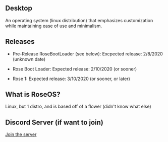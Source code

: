 ## Desktop

An operating system (linux distribution) that emphasizes customization while maintaining ease of use and minimalism.

## Releases

- Pre-Release RoseBootLoader (see below):
Excpected release: 2/8/2020 (unknown date)

- Rose Boot Loader:
Expected release: 2/10/2020 (or sooner)

- Rose 1:
Expected release: 3/10/2020 (or sooner, or later)

## What is RoseOS?

Linux, but 1 distro, and is based off of a flower (didn't know what else)


## Discord Server (if want to join)

[Join the server](https://discord.gg/zGXPsdY)

